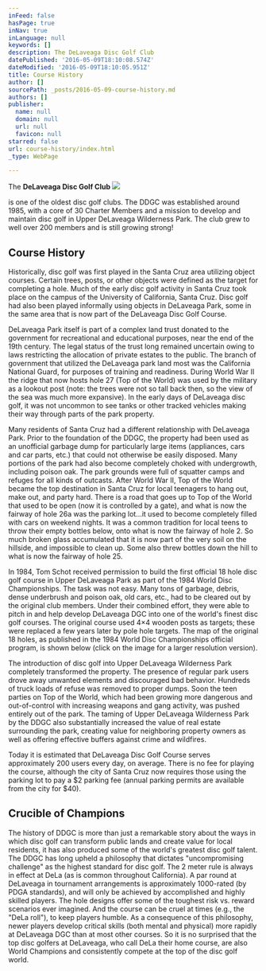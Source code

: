 ```yaml
---
inFeed: false
hasPage: true
inNav: true
inLanguage: null
keywords: []
description: The DeLaveaga Disc Golf Club
datePublished: '2016-05-09T18:10:08.574Z'
dateModified: '2016-05-09T18:10:05.951Z'
title: Course History
author: []
sourcePath: _posts/2016-05-09-course-history.md
authors: []
publisher:
  name: null
  domain: null
  url: null
  favicon: null
starred: false
url: course-history/index.html
_type: WebPage

---
```

The **DeLaveaga Disc Golf Club**
![](https://the-grid-user-content.s3-us-west-2.amazonaws.com/13b8f87b-ecfe-484e-a038-4e5781701af2.png)

is one of the oldest disc golf clubs. The DDGC was established around 1985, with a core of 30 Charter Members and a mission to develop and maintain disc golf in Upper DeLaveaga Wilderness Park. The club grew to well over 200 members and is still growing strong!

## Course History

Historically, disc golf was first played in the Santa Cruz area utilizing object courses. Certain trees, posts, or other objects were defined as the target for completing a hole. Much of the early disc golf activity in Santa Cruz took place on the campus of the University of California, Santa Cruz. Disc golf had also been played informally using objects in DeLaveaga Park, some in the same area that is now part of the DeLaveaga Disc Golf Course.

DeLaveaga Park itself is part of a complex land trust donated to the government for recreational and educational purposes, near the end of the 19th century. The legal status of the trust long remained uncertain owing to laws restricting the allocation of private estates to the public. The branch of government that utilized the DeLaveaga park land most was the California National Guard, for purposes of training and readiness. During World War II the ridge that now hosts hole 27 (Top of the World) was used by the military as a lookout post (note: the trees were not so tall back then, so the view of the sea was much more expansive). In the early days of DeLaveaga disc golf, it was not uncommon to see tanks or other tracked vehicles making their way through parts of the park property.

Many residents of Santa Cruz had a different relationship with DeLaveaga Park. Prior to the foundation of the DDGC, the property had been used as an unofficial garbage dump for particularly large items (appliances, cars and car parts, etc.) that could not otherwise be easily disposed. Many portions of the park had also become completely choked with undergrowth, including poison oak. The park grounds were full of squatter camps and refuges for all kinds of outcasts. After World War II, Top of the World became the top destination in Santa Cruz for local teenagers to hang out, make out, and party hard. There is a road that goes up to Top of the World that used to be open (now it is controlled by a gate), and what is now the fairway of hole 26a was the parking lot...it used to become completely filled with cars on weekend nights. It was a common tradition for local teens to throw their empty bottles below, onto what is now the fairway of hole 2\. So much broken glass accumulated that it is now part of the very soil on the hillside, and impossible to clean up. Some also threw bottles down the hill to what is now the fairway of hole 25\.

In 1984, Tom Schot received permission to build the first official 18 hole disc golf course in Upper DeLaveaga Park as part of the 1984 World Disc Championships. The task was not easy. Many tons of garbage, debris, dense underbrush and poison oak, old cars, etc., had to be cleared out by the original club members. Under their combined effort, they were able to pitch in and help develop DeLaveaga DGC into one of the world's finest disc golf courses. The original course used 4×4 wooden posts as targets; these were replaced a few years later by pole hole targets. The map of the original 18 holes, as published in the 1984 World Disc Championships official program, is shown below (click on the image for a larger resolution version).

The introduction of disc golf into Upper DeLaveaga Wilderness Park completely transformed the property. The presence of regular park users drove away unwanted elements and discouraged bad behavior. Hundreds of truck loads of refuse was removed to proper dumps. Soon the teen parties on Top of the World, which had been growing more dangerous and out-of-control with increasing weapons and gang activity, was pushed entirely out of the park. The taming of Upper DeLaveaga Wilderness Park by the DDGC also substantially increased the value of real estate surrounding the park, creating value for neighboring property owners as well as offering effective buffers against crime and wildfires.

Today it is estimated that DeLaveaga Disc Golf Course serves approximately 200 users every day, on average. There is no fee for playing the course, although the city of Santa Cruz now requires those using the parking lot to pay a $2 parking fee (annual parking permits are available from the city for $40).

## Crucible of Champions

The history of DDGC is more than just a remarkable story about the ways in which disc golf can transform public lands and create value for local residents, it has also produced some of the world's greatest disc golf talent. The DDGC has long upheld a philosophy that dictates "uncompromising challenge" as the highest standard for disc golf. The 2 meter rule is always in effect at DeLa (as is common throughout California). A par round at DeLaveaga in tournament arrangements is approximately 1000-rated (by PDGA standards), and will only be achieved by accomplished and highly skilled players. The hole designs offer some of the toughest risk vs. reward scenarios ever imagined. And the course can be cruel at times (e.g., the "DeLa roll"), to keep players humble. As a consequence of this philosophy, newer players develop critical skills (both mental and physical) more rapidly at DeLaveaga DGC than at most other courses. So it is no surprised that the top disc golfers at DeLaveaga, who call DeLa their home course, are also World Champions and consistently compete at the top of the disc golf world.